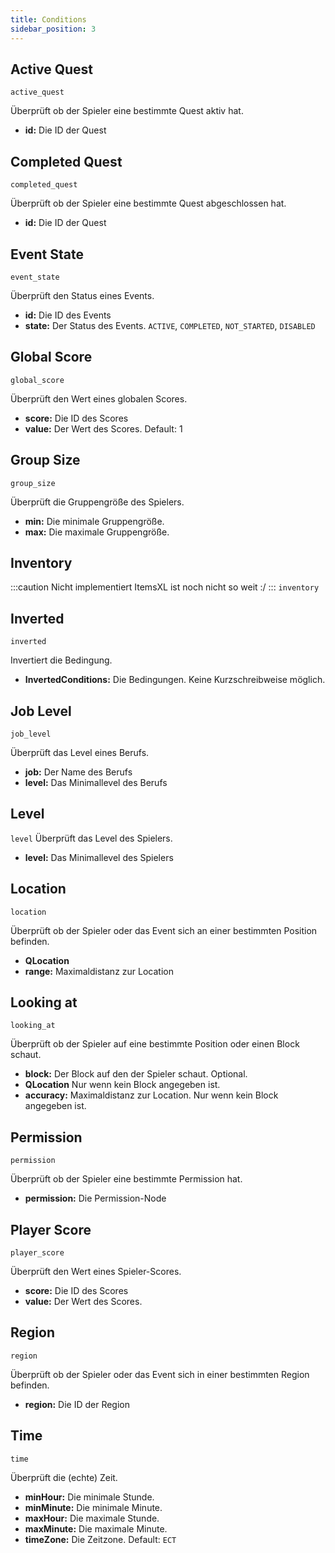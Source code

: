 ```yaml
---
title: Conditions
sidebar_position: 3
---
```


## Active Quest
``active_quest``

Überprüft ob der Spieler eine bestimmte Quest aktiv hat.

* **id:** Die ID der Quest

## Completed Quest
``completed_quest``

Überprüft ob der Spieler eine bestimmte Quest abgeschlossen hat.

* **id:** Die ID der Quest

## Event State
``event_state``

Überprüft den Status eines Events.

* **id:** Die ID des Events
* **state:** Der Status des Events. ``ACTIVE``, ``COMPLETED``, ``NOT_STARTED``, ``DISABLED``

## Global Score
``global_score``

Überprüft den Wert eines globalen Scores.

* **score:** Die ID des Scores
* **value:** Der Wert des Scores. Default: 1

## Group Size
``group_size``

Überprüft die Gruppengröße des Spielers.

* **min:** Die minimale Gruppengröße.
* **max:** Die maximale Gruppengröße.

## Inventory
:::caution Nicht implementiert
ItemsXL ist noch nicht so weit :/
:::
``inventory``

## Inverted
``inverted``

Invertiert die Bedingung.

* **InvertedConditions:** Die Bedingungen. Keine Kurzschreibweise möglich.

## Job Level
``job_level``

Überprüft das Level eines Berufs.

* **job:** Der Name des Berufs
* **level:** Das Minimallevel des Berufs

## Level
``level``
Überprüft das Level des Spielers.

* **level:** Das Minimallevel des Spielers

## Location
``location``

Überprüft ob der Spieler oder das Event sich an einer bestimmten Position befinden.

* **QLocation**
* **range:** Maximaldistanz zur Location

## Looking at
``looking_at``

Überprüft ob der Spieler auf eine bestimmte Position oder einen Block schaut.

* **block:** Der Block auf den der Spieler schaut. Optional.
* **QLocation** Nur wenn kein Block angegeben ist.
* **accuracy:** Maximaldistanz zur Location. Nur wenn kein Block angegeben ist.

## Permission
``permission``

Überprüft ob der Spieler eine bestimmte Permission hat.

* **permission:** Die Permission-Node

## Player Score
``player_score``

Überprüft den Wert eines Spieler-Scores.

* **score:** Die ID des Scores
* **value:** Der Wert des Scores.

## Region
``region``

Überprüft ob der Spieler oder das Event sich in einer bestimmten Region befinden.

* **region:** Die ID der Region

## Time
``time``

Überprüft die (echte) Zeit.

* **minHour:** Die minimale Stunde.
* **minMinute:** Die minimale Minute.
* **maxHour:** Die maximale Stunde.
* **maxMinute:** Die maximale Minute.
* **timeZone:** Die Zeitzone. Default: ``ECT``